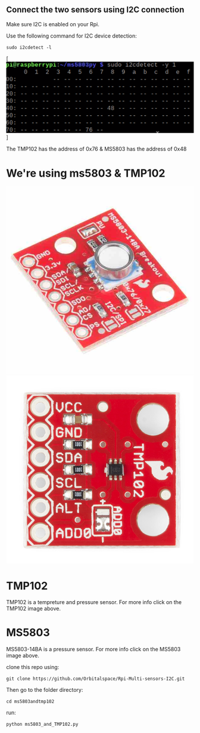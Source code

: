 ## Connect the two sensors using I2C connection
Make sure I2C is enabled on your Rpi.

Use the following command for I2C device detection:
````
sudo i2cdetect -l  
````
[![i2cdetection.jpg](assets/i2cdetection.png)]

The TMP102 has the address of  0x76  & MS5803 has the address of 0x48
# We're using ms5803 & TMP102

[![MS5803-14BA](assets/ms5803.jpg)](https://www.sparkfun.com/products/12909)
[![TMP102](assets/TMP102.jpeg)](https://www.sparkfun.com/products/13314)


# TMP102
TMP102 is a tempreture and pressure sensor. For more info click on the TMP102 image above.

# MS5803
MS5803-14BA is a pressure sensor. For more info click on the MS5803 image above.

clone this repo using:
````
git clone https://github.com/Orbitalspace/Rpi-Multi-sensors-I2C.git
````
Then go to the folder directory:
````
cd ms5803andtmp102 
````
run:
````
python ms5803_and_TMP102.py
````
